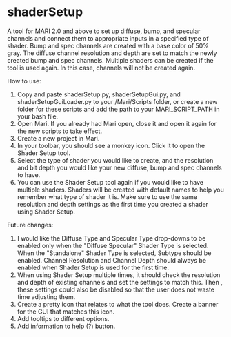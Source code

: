 shaderSetup
===========

A tool for MARI 2.0 and above to set up diffuse, bump, and specular channels and connect them to appropriate inputs in a specified type of shader. Bump and spec channels are created with a base color of 50% gray. The diffuse channel resolution and depth are set to match the newly created bump and spec channels. Multiple shaders can be created if the tool is used again. In this case, channels will not be created again.

How to use:

1. Copy and paste shaderSetup.py, shaderSetupGui.py, and shaderSetupGuiLoader.py to your /Mari/Scripts folder, or create a new folder for these scripts and add the path to your MARI_SCRIPT_PATH in your bash file.
2. Open Mari. If you already had Mari open, close it and open it again for the new scripts to take effect.
3. Create a new project in Mari.
4. In your toolbar, you should see a monkey icon. Click it to open the Shader Setup tool. 
5. Select the type of shader you would like to create, and the resolution and bit depth you would like your new diffuse, bump and spec channels to have. 
6. You can use the Shader Setup tool again if you would like to have multiple shaders. Shaders will be created with default names to help you remember what type of shader it is. Make sure to use the same resolution and depth settings as the first time you created a shader using Shader Setup. 

Future changes:

1. I would like the Diffuse Type and Specular Type drop-downs to be enabled only when the "Diffuse Specular" Shader Type is selected. When the "Standalone" Shader Type is selected, Subtype should be enabled. Channel Resolution and Channel Depth should always be enabled when Shader Setup is used for the first time. 
2. When using Shader Setup multiple times, it should check the resolution and depth of existing channels and set the settings to match this. Then , these settings could also be disabled so that the user does not waste time adjusting them.
3. Create a pretty icon that relates to what the tool does. Create a banner for the GUI that matches this icon. 
4. Add tooltips to different options.
5. Add information to help (?) button.

